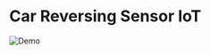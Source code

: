 Car Reversing Sensor IoT
========================
![Demo](https://github.com/op01/comengess/blob/master/img/demo.gif "Demo")
